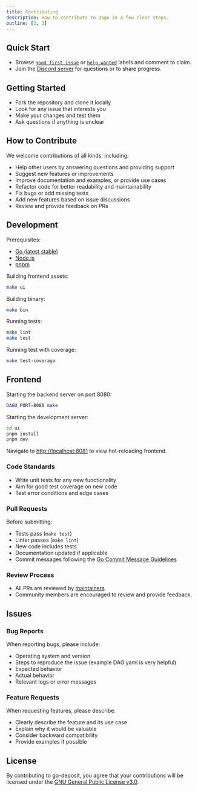 ```yaml
---
title: Contributing
description: How to contribute to Dagu in a few clear steps.
outline: [2, 3]
---
```


## Quick Start

- Browse [`good first issue`](https://github.com/dagu-org/dagu/labels/good%20first%20issue) or [`help wanted`](https://github.com/dagu-org/dagu/labels/help%20wanted) labels and comment to claim.
- Join the [Discord server](https://discord.gg/gpahPUjGRk) for questions or to share progress.

## Getting Started

- Fork the repository and clone it locally
- Look for any issue that interests you
- Make your changes and test them
- Ask questions if anything is unclear

## How to Contribute

We welcome contributions of all kinds, including:

- Help other users by answering questions and providing support
- Suggest new features or improvements
- Improve documentation and examples, or provide use cases
- Refactor code for better readability and maintainability
- Fix bugs or add missing tests
- Add new features based on issue discussions
- Review and provide feedback on PRs

## Development

Prerequisites:

- [Go (latest stable)](https://go.dev/doc/install)
- [Node.js](https://nodejs.org/en/download/)
- [pnpm](https://pnpm.io/installation)

Building frontend assets:

```bash
make ui
```

Building binary:

```bash
make bin
```

Running tests:

```bash
make lint
make test
```

Running test with coverage:

```bash
make test-coverage
```

## Frontend

Starting the backend server on port 8080:

```bash
DAGU_PORT=8080 make
```

Starting the development server:

```bash
cd ui
pnpm install
pnpm dev
```

Navigate to [http://localhost:8081](http://localhost:8081) to view hot-reloading frontend.

### Code Standards

- Write unit tests for any new functionality
- Aim for good test coverage on new code
- Test error conditions and edge cases

### Pull Requests

Before submitting:

- Tests pass (`make test`)
- Linter passes (`make lint`)
- New code includes tests
- Documentation updated if applicable
- Commit messages following the [Go Commit Message Guidelines](https://go.dev/wiki/CommitMessage)

### Review Process

- All PRs are reviewed by [maintainers](https://github.com/dagu-org/dagu/graphs/contributors).
- Community members are encouraged to review and provide feedback.

## Issues

### Bug Reports

When reporting bugs, please include:

- Operating system and version
- Steps to reproduce the issue (example DAG yaml is very helpful)
- Expected behavior
- Actual behavior
- Relevant logs or error messages

### Feature Requests

When requesting features, please describe:

- Clearly describe the feature and its use case
- Explain why it would be valuable
- Consider backward compatibility
- Provide examples if possible

## License

By contributing to go-deposit, you agree that your contributions will be licensed under the [GNU General Public License v3.0](LICENSE.md).
